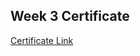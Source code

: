 ## Week 3 Certificate

[Certificate Link ](https://courses.cognitiveclass.ai/certiﬁcates/57743cfeb5824dc58d21b537b8bf6121)
